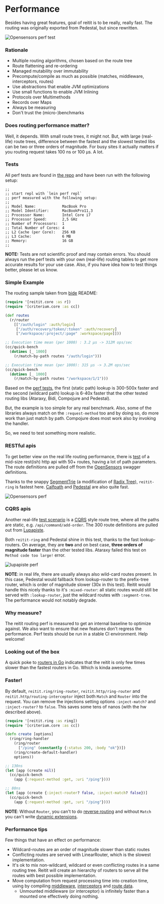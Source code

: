 # Performance

Besides having great features, goal of reitit is to be really, really fast. The routing was originally exported from Pedestal, but since rewritten.

![Opensensors perf test](images/opensensors.png)

### Rationale

* Multiple routing algorithms, chosen based on the route tree
* Route flattening and re-ordering
* Managed mutability over immutability
* Precompute/compile as much as possible (matches, middleware, interceptors, routes)
* Use abstractions that enable JVM optimizations
* Use small functions to enable JVM Inlining
* Protocols over Multimethods
* Records over Maps
* Always be measuring
* Don't trust the (micro-)benchmarks

### Does routing performance matter?

Well, it depends. With small route trees, it might not. But, with large (real-life) route trees, difference between the fastest and the slowest tested libs can be two or three orders of magnitude. For busy sites it actually matters if you routing request takes 100 ns or 100 µs. A lot.

### Tests

All perf tests are found in [the repo](https://github.com/metosin/reitit/tree/master/perf-test/clj/reitit) and have been run with the following setup:

```
;;
;; start repl with `lein perf repl`
;; perf measured with the following setup:
;;
;; Model Name:            MacBook Pro
;; Model Identifier:      MacBookPro11,3
;; Processor Name:        Intel Core i7
;; Processor Speed:       2,5 GHz
;; Number of Processors:  1
;; Total Number of Cores: 4
;; L2 Cache (per Core):   256 KB
;; L3 Cache:              6 MB
;; Memory:                16 GB
;;
```

**NOTE:** Tests are not scientific proof and may contain errors. You should always run the perf tests with your own (real-life) routing tables to get more accurate results for your use case. Also, if you have idea how to test things better, please let us know.

### Simple Example

The routing sample taken from [bide](https://github.com/funcool/bide) README:

```clj
(require '[reitit.core :as r])
(require '[criterium.core :as cc])

(def routes
  (r/router
    [["/auth/login" :auth/login]
     ["/auth/recovery/token/:token" :auth/recovery]
     ["/workspace/:project/:page" :workspace/page]]))

;; Execution time mean (per 1000) : 3.2 µs -> 312M ops/sec
(cc/quick-bench
  (dotimes [_ 1000]
    (r/match-by-path routes "/auth/login")))

;; Execution time mean (per 1000): 315 µs -> 3.2M ops/sec
(cc/quick-bench
  (dotimes [_ 1000]
    (r/match-by-path routes "/workspace/1/1")))
```

Based on the [perf tests](https://github.com/metosin/reitit/tree/master/perf-test/clj/reitit/perf/bide_perf_test.clj), the first (static path) lookup is 300-500x faster and the second (wildcard path) lookup is 6-40x faster that the other tested routing libs (Ataraxy, Bidi, Compojure and Pedestal).

But, the example is too simple for any real benchmark. Also, some of the libraries always match on the `:request-method` too and by doing so, do more work than just match by path. Compojure does most work also by invoking the handler.

So, we need to test something more realistic.

### RESTful apis

To get better view on the real life routing performance, there is [test](https://github.com/metosin/reitit/blob/master/perf-test/clj/reitit/opensensors_perf_test.clj) of a mid-size rest(ish) http api with 50+ routes, having a lot of path parameters. The route definitions are pulled off from the [OpenSensors](https://opensensors.io/) swagger definitions.

Thanks to the snappy [SegmentTrie](https://github.com/metosin/reitit/blob/master/modules/reitit-core/java-src/reitit/SegmentTrie.java) (a modification of [Radix Tree](https://en.wikipedia.org/wiki/Radix_tree)), `reitit-ring` is fastest here. [Calfpath](https://github.com/kumarshantanu/calfpath) and [Pedestal](https://github.com/pedestal/pedestal) are also quite fast.

![Opensensors perf](images/opensensors.png)

### CQRS apis

Another real-life [test scenario](https://github.com/metosin/reitit/blob/master/perf-test/clj/reitit/lupapiste_perf_test.clj) is a [CQRS](https://martinfowler.com/bliki/CQRS.html) style route tree, where all the paths are static, e.g. `/api/command/add-order`. The 300 route definitions are pulled out from [Lupapiste](https://github.com/lupapiste/lupapiste).

Both `reitit-ring` and Pedestal shine in this test, thanks to the fast lookup-routers. On average, they are **two** and on best case, **three orders of magnitude faster** than the other tested libs. Ataraxy failed this test on `Method code too large!` error.

![lupapiste perf](images/lupapiste.png)

**NOTE**: in real life, there are usually always also wild-card routes present. In this case, Pedestal would fallback from lookup-router to the prefix-tree router, which is order of magnitude slower (30x in this test). Reitit would handle this nicely thanks to it's `:mixed-router`: all static routes would still be served with `:lookup-router`, just the wildcard routes with `:segment-tree`. The performance would not notably degrade.

### Why measure?

The reitit routing perf is measured to get an internal baseline to optimize against. We also want to ensure that new features don't regress the performance. Perf tests should be run in a stable CI environment. Help welcome!

### Looking out of the box

A quick poke to [routers in Go](https://github.com/julienschmidt/go-http-routing-benchmark) indicates that the reitit is only few times slower than the fastest routers in Go. Which is kinda awesome.

### Faster!

By default, `reitit.ring/ring-router`, `reitit.http/ring-router` and `reitit.http/routing-interceptor` inject both `Match` and `Router` into the request. You can remove the injections setting options `:inject-match?` and `:inject-router?` to `false`. This saves some tens of nanos (with the hw described above).

```clj
(require '[reitit.ring :as ring])
(require '[criterium.core :as cc])

(defn create [options]
  (ring/ring-handler
    (ring/router
      ["/ping" (constantly {:status 200, :body "ok"})])
    (ring/create-default-handler)
    options))

;; 130ns
(let [app (create nil)]
  (cc/quick-bench
    (app {:request-method :get, :uri "/ping"})))

;; 80ns
(let [app (create {:inject-router? false, :inject-match? false})]
  (cc/quick-bench
    (app {:request-method :get, :uri "/ping"})))
```

**NOTE**: Without `Router`, you can't to do [reverse routing](ring/reverse_routing.md) and without `Match` you can't write [dynamic extensions](ring/dynamic_extensions.md).

### Performance tips

Few things that have an effect on performance:

* Wildcard-routes are an order of magnitude slower than static routes
* Conflicting routes are served with LinearRouter, which is the slowest implementation.
* It's ok to mix non-wildcard, wildcard or even conflicting routes in a same routing tree. Reitit will create an hierarchy of routers to serve all the routes with best possible implementation. 
* Move computation from request processing time into creation time, using by compiling [middleware](ring/compiling_middleware.md), [interceptors](http/interceptors.md) and [route data](advanced/configuring_routers.md).
  * Unmounted middleware (or interceptor) is infinitely faster than a mounted one effectively doing nothing.
